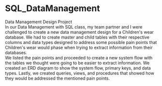 # SQL_DataManagement
Data Management Design Project  
In our Data Management with SQL class, my team partner and I were challenged to create a new data management design for a Children's wear database. We had to create master and child tables with their respective columns and data types designed to address some possible pain points that Children's wear would phase when trying to extract information from their databases.  
We listed the pain points and proceeded to create a new system flow with the tables we thought were going to be easier to extract information. We created an ERD diagram to show the system flow, primary keys, and data types. Lastly, we created queries, views, and procedures that showed how they would be addressed the mentioned pain points.
